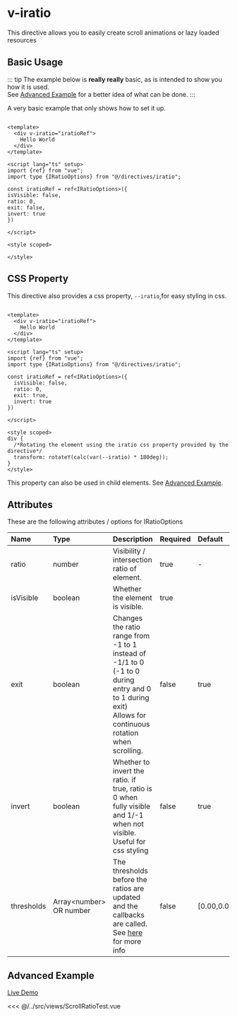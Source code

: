 # v-iratio

This directive allows you to easily create scroll animations or lazy loaded resources

## Basic Usage

::: tip
The example below is **really really** basic, as is intended to show you how it is used. <br/>
See [Advanced Example](#Advanced-Example) for a better idea of what can be done.
:::

A very basic example that only shows how to set it up.
```vue

<template>
  <div v-iratio="iratioRef">
    Hello World
  </div>
</template>

<script lang="ts" setup>
import {ref} from "vue";
import type {IRatioOptions} from "@/directives/iratio";

const iratioRef = ref<IRatioOptions>({
isVisible: false,
ratio: 0,
exit: false,
invert: true
})

</script>

<style scoped>

</style>

```

## CSS Property

This directive also provides a css property, `--iratio`,for easy styling in css.

```vue

<template>
  <div v-iratio="iratioRef">
    Hello World
  </div>
</template>

<script lang="ts" setup>
import {ref} from "vue";
import type {IRatioOptions} from "@/directives/iratio";

const iratioRef = ref<IRatioOptions>({
  isVisible: false,
  ratio: 0,
  exit: true,
  invert: true
})

</script>

<style scoped>
div {
  /*Rotating the element using the iratio css property provided by the directive*/
  transform: rotateY(calc(var(--iratio) * 180deg));
}
</style>

```
This property can also be used in child elements. See [Advanced Example](#Advanced-Example).
## Attributes
These are the following attributes / options for IRatioOptions

| Name       | Type                     | Description                                                                                                                                                                                                 | Required | Default                |
|:-----------|:-------------------------|:------------------------------------------------------------------------------------------------------------------------------------------------------------------------------------------------------------|:---------|:-----------------------|
| ratio      | number                   | Visibility / intersection ratio of element.<br/>                                                                                                                                                            | true     | -                      |
| isVisible  | boolean                  | Whether the element is visible.                                                                                                                                                                             | true     |                        |
| exit       | boolean                  | Changes the ratio range from -1 to 1 instead of -1/1 to 0 (-1 to 0 during entry and 0 to 1 during exit)<br> Allows for continuous rotation when scrolling.                                                  | false    | true                   |
| invert     | boolean                  | Whether to invert the ratio. if true, ratio is 0 when fully visible and 1/-1 when not visible. Useful for css styling                                                                                       | false    | true                   |
| thresholds | Array\<number> OR number | The thresholds before the ratios are updated and the callbacks are called.<br/> See <a href="https://developer.mozilla.org/en-US/docs/Web/API/Intersection_Observer_API#threshold"> here </a> for more info | false    | [0.00,0.01,...,0.99,1] |

## Advanced Example
[Live Demo](https://stackblitz.com/edit/examples-vyue42-viratio?file=src/App.vue)

<<< @/../src/views/ScrollRatioTest.vue
